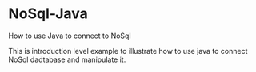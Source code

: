 # NoSql-Java
How to use Java to connect to NoSql

This is introduction level example to illustrate how to use java to connect NoSql dadtabase and manipulate it. 
